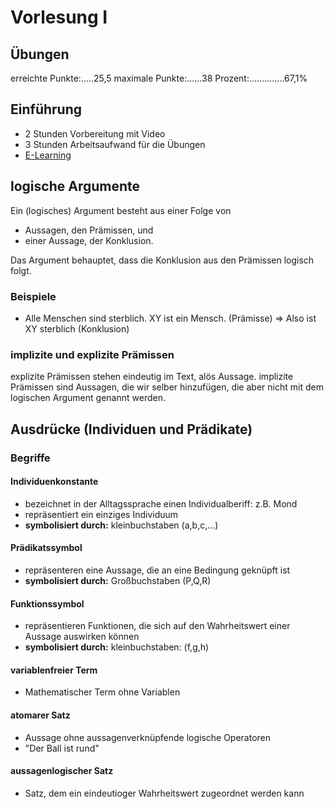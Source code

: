 # Vorlesung I

## Übungen

erreichte Punkte:.....25,5
maximale Punkte:......38
Prozent:..............67,1%

## Einführung

- 2 Stunden Vorbereitung mit Video
- 3 Stunden Arbeitsaufwand für die Übungen
- [E-Learning](https://elearning.ovgu.de/course/view.php?id=16478)

## logische Argumente

Ein (logisches) Argument besteht aus einer Folge von

- Aussagen, den Prämissen, und
- einer Aussage, der Konklusion.

Das Argument behauptet, dass die Konklusion aus den Prämissen logisch folgt.

### Beispiele

- Alle Menschen sind sterblich. XY ist ein Mensch. (Prämisse) => Also ist XY sterblich (Konklusion)

### implizite und explizite Prämissen

explizite Prämissen stehen eindeutig im Text, alös Aussage. implizite Prämissen sind Aussagen, die wir selber hinzufügen, die aber nicht mit dem logischen Argument genannt werden.

## Ausdrücke (Individuen und Prädikate)

### Begriffe

#### Individuenkonstante

- bezeichnet in der Alltagssprache einen Individualberiff: z.B. Mond
- repräsentiert ein einziges Individuum
- **symbolisiert durch:** kleinbuchstaben (a,b,c,...)

#### Prädikatssymbol

- repräsenteren eine Aussage, die an eine Bedingung geknüpft ist
- **symbolisiert durch:** Großbuchstaben (P,Q,R)

#### Funktionssymbol

- repräsentieren Funktionen, die sich auf den Wahrheitswert einer Aussage auswirken können
- **symbolisiert durch:** kleinbuchstaben: (f,g,h)

#### variablenfreier Term

- Mathematischer Term ohne Variablen

#### atomarer Satz

- Aussage ohne aussagenverknüpfende logische Operatoren
- "Der Ball ist rund"

#### aussagenlogischer Satz

- Satz, dem ein eindeutioger Wahrheitswert zugeordnet werden kann
